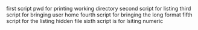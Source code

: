 first script pwd for printing working directory
second script for listing
third script for bringing user home
fourth script for bringing the long format
fifth script for the listing hidden file
sixth script is for lsiting numeric    
